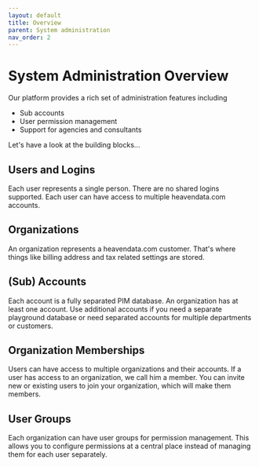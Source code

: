 ```yaml
---
layout: default
title: Overview
parent: System administration
nav_order: 2
---
```


# System Administration Overview

Our platform provides a rich set of administration features including

* Sub accounts
* User permission management
* Support for agencies and consultants

Let's have a look at the building blocks...

## Users and Logins
Each user represents a single person. There are no shared logins supported. Each user can have access to multiple heavendata.com accounts.

## Organizations
An organization represents a heavendata.com customer. That's where things like billing address and tax related settings are stored.

## (Sub) Accounts
Each account is a fully separated PIM database. An organization has at least one account. Use additional accounts if you need a separate playground database or need separated accounts for multiple departments or customers.

## Organization Memberships
Users can have access to multiple organizations and their accounts. If a user has access to an organization, we call him a member. You can invite new or existing users to join your organization, which will make them members.

## User Groups
Each organization can have user groups for permission management. This allows you to configure permissions at a central place instead of managing them for each user separately.

